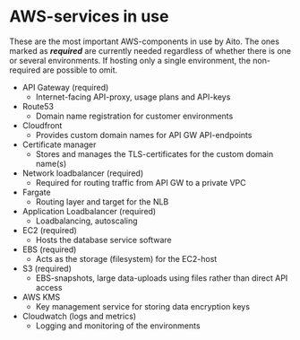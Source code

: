 # AWS-services in use

These are the most important AWS-components in use by Aito. The ones marked
as ***required*** are currently needed regardless of whether there is one
or several environments. If hosting only a single environment, the non-required
are possible to omit.

* API Gateway (required)
  * Internet-facing API-proxy, usage plans and API-keys
* Route53
  * Domain name registration for customer environments
* Cloudfront
  * Provides custom domain names for API GW API-endpoints
* Certificate manager
  * Stores and manages the TLS-certificates for the custom domain name(s)
* Network loadbalancer (required)
  * Required for routing traffic from API GW to a private VPC
* Fargate
  * Routing layer and target for the NLB
* Application Loadbalancer (required)
  * Loadbalancing, autoscaling
* EC2 (required)
  * Hosts the database service software
* EBS (required)
  * Acts as the storage (filesystem) for the EC2-host
* S3 (required)
  * EBS-snapshots, large data-uploads using files rather than direct API access
* AWS KMS
  * Key management service for storing data encryption keys
* Cloudwatch (logs and metrics)
  * Logging and monitoring of the environments

